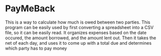 # PayMeBack
This is a way to calculate how much is owed between two parties.
This program  can be easily used by first converting a spreadsheet into a CSV file, so it can be easily read.
It organizes expenses based on the date occured, the amount borrowed, and the amount lent out.
Then it takes the net of each day, and uses it to come up with a total due and determines which party has  to pay money
